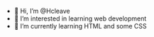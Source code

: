 - 👋 Hi, I’m @Hcleave
- 👀 I’m interested in learning web development
- 🌱 I’m currently learning HTML and some CSS



<!---
Hcleave/Hcleave is a ✨ special ✨ repository because its `README.md` (this file) appears on your GitHub profile.
You can click the Preview link to take a look at your changes.
--->

